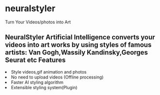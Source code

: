 # neuralstyler
Turn Your Videos/photos into Art

NeuralStyler Artificial Intelligence converts your videos into art works by using styles of famous artists: Van Gogh,Wassily Kandinsky,Georges Seurat etc
Features
--------
<li>Style videos,gif animation and photos
<li>No need to upload videos (Offline processing)
<li>Faster AI styling algorithm
<li>Extensible styling system(Plugin)


